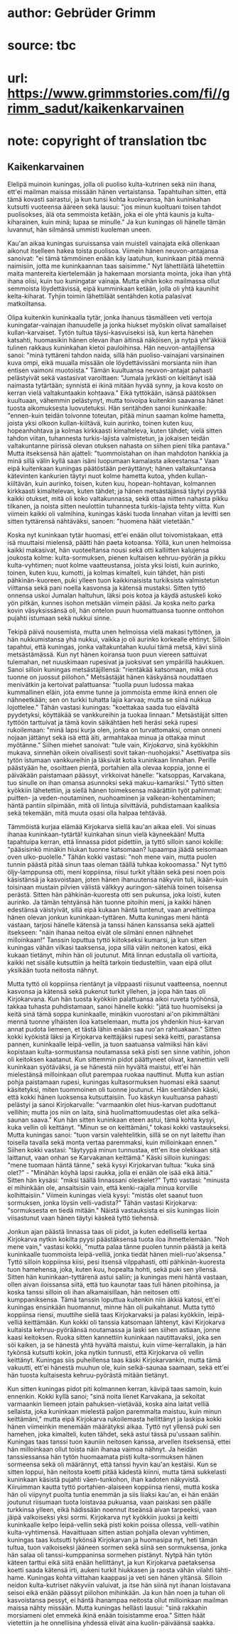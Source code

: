 # author: Gebrüder Grimm
# source: tbc
# url: https://www.grimmstories.com/fi//grimm_sadut/kaikenkarvainen
# note: copyright of translation tbc

## Kaikenkarvainen 

Elelipä muinoin kuningas, jolla oli puoliso kulta-kutrinen sekä niin
ihana, ett'ei mailman maissa missään hänen vertaistansa. Tapahtuihan
sitten, että tämä kovasti sairastui, ja kun tunsi kohta kuolevansa, hän
kuninkahan kutsutti vuoteensa ääreen sekä lausui: "jos minun kuoltuani
toisen tahdot puolisokses, älä ota semmoista ketään, joka ei ole yhtä
kaunis ja kulta-kiharainen, kuin minä; lupaa se minulle." Ja kun
kuningas oli hänelle tämän luvannut, hän silmänsä ummisti kuoleman
uneen.

Kau'an aikaa kuningas suruissansa vain muisteli vainajata eikä
ollenkaan aikonut itselleen hakea toista puolisoa. Viimein hänen
neuvon-antajansa sanoivat: "ei tämä tämmöinen enään käy laatuhun,
kuninkaan pitää mennä naimisiin, jotta me kuninkaannan taas saisimme."
Nyt lähettiläitä lähetettiin maita mantereita kiertelemään ja hakemaan
morsianta mointa, joka ihan yhtä ihana olisi, kuin tuo kuningatar
vainaja. Mutta eihän koko mailmassa ollut semmoista löydettävissä, eipä
kumminkaan ketään, jolla oli yhtä kaunihit kelta-kiharat. Tyhjin toimin
lähettiläät sentähden kotia palasivat matkoiltansa.

Olipa kuitenkin kuninkaalla tytär, jonka ihanuus täsmälleen veti vertoja
kuningatar-vainajan ihanuudelle ja jonka hiukset myöskin olivat
samallaiset kullan-karvaiset. Tytön tultua täysi-kasvuiseksi isä, kun
kerta hänehen katsahti, huomasikin hänen olevan ihan äitinsä näköisen,
ja nytpä yht'äkkiä tulinen rakkaus kuninkahan kietoi pauloihinsa. Hän
neuvon-antajillensa sanoi: "minä tyttäreni tahdon naida, sillä hän
puoliso-vainajani varsinainen kuva ompi, eikä muualla missään ole
löydettävissäni morsianta niin ihan entisen vaimoni muotoista." Tämän
kuultuansa neuvon-antajat pahasti pelästyivät sekä vastasivat
varoittaen: "Jumala jyrkästi on kieltänyt isää naimasta tytärtään;
synnistä ei ikinä mitään hyvää synny, ja kova kosto on kerran vielä
valtakuntaakin kohtaava." Eikä tyttökään, isänsä päätöksen kuultuaan,
vähemmin pelästynyt, mutta toivoipa kuitenkin saavansa hänet tuosta
aikomuksesta luovutetuksi. Hän sentähden sanoi kuninkaalle: "ennen-kuin
teidän toivonne toteutan, pitää minun saaman kolme hametta, joista yksi
olkoon kullan-kiiltävä, kuin aurinko, toinen kuten kuu, hopeanhohtava ja
kolmas kirkkaasti kimalteleva, kuten tähdet; vielä sitten tahdon viitan,
tuhannesta turkis-lajista valmistetun, ja jokaisen teidän valtakuntanne
piirissä olevan otuksen nahasta on siihen pieni tilka pantava." Mutta
itseksensä hän ajatteli: "tuommoistahan on ihan mahdoton hankkia ja
minä sillä välin kyllä saan isäni luopumaan kamalasta aikeestansa."
Vaan eipä kuitenkaan kuningas päätöstään peräyttänyt; hänen
valtakuntansa kätevinten kankurien täytyi nuot kolme hametta kutoa,
yhden kullan-kiiltävän, kuin aurinko, toisen, kuten kuu,
hopean-hohtavan, kolmannen kirkkaasti kimaltelevan, kuten tähdet; ja
hänen metsästäjänsä täytyi pyytää kaikki otukset, mitä oli koko
valtakunnassa, sekä ottaa niitten nahasta pikku tilkanen, ja noista
sitten neulottiin tuhannesta turkis-lajista tehty viitta. Kun viimein
kaikki oli valmihina, kuningas käski tuoda linnahan viitan ja levitti
sen sitten tyttärensä nähtäväksi, sanoen: "huomena häät vietetään."

Koska nyt kuninkaan tytär huomasi, ett'ei enään ollut toivomistakaan,
että isä muuttaisi mielensä, päätti hän paeta kotoansa. Yöllä, kun unen
helmoissa kaikki makasivat, hän vuoteeltansa nousi sekä otti kalliitten
kalujensa joukosta kolme: kulta-sormuksen, pienen kultaisen
kehruu-pyörän ja pikku kulta-vyhtimen; nuot kolme vaatteustansa, joista
yksi loisti, kuin aurinko, toinen, kuten kuu, kumotti, ja kolmas
kimalteli, kuin tähdet, hän pisti pähkinän-kuoreen, puki ylleen tuon
kaikkinaisista turkiksista valmistetun viittansa sekä pani noella
kasvonsa ja kätensä mustaksi. Sitten tyttö onnensa uskoi Jumalan
haltuhun, läksi pois kotoa ja käydä astuskeli koko yön pitkän, kunnes
isohon metsään viimein pääsi. Ja koska neito parka kovin väsyksissänsä
oli, hän ontelon puun huomattuansa tuonne onttohon pujahti istumaan sekä
nukkui sinne.

Tekipä päivä nousemista, mutta unen helmoissa vielä makasi tyttönen, ja
hän nukkumistansa yhä nukkui, vaikka jo oli aurinko korkealle ehtinyt.
Silloin tapahtui, että kuningas, jonka valtakuntahan kuului tämä metsä,
kävi siinä metsästämässä. Kun nyt hänen koiransa tuon puun viereen
sattuivat tulemahan, net nuuskimaan rupesivat ja juoksivat sen ympärillä
haukkuen. Sanoi silloin kuningas metsästäjillensä: "rientäkää
katsomaan, mikä otus tuonne on juossut piilohon." Metsästäjät hänen
käskyänsä noudattaen menivätkin ja kertoivat palattuansa: "tuolla puun
ludossa makaa kummallinen eläin, jota emme tunne ja jommoista emme ikinä
ennen ole nähneetkään; sen on turkki tuhatta lajia karvaa; mutta se
siinä nukkua lojottelee." Tähän vastasi kuningas: "koettakaa saada tuo
elävältä pyydetyksi, köyttäkää se vankkureihin ja tuokaa linnaan."
Metsästäjät sitten tyttöön tarttuivat ja tämä kovin säikähtäen heti
heräsi sekä rupesi rukoilemaan: "minä lapsi kurja olen, jonka on
turvattomaksi, oman onneni nojaan jättänyt sekä isä että äiti,
armahtakaa minua ja ottakaa minut myötänne." Siihen miehet sanoivat:
"tule vain, _Kirjokarva_, sinä kyökkihin mukava, sinnehän oikein
oivallisesti sovit takan-nuohojaksi." Asettivatpa siis tytön istumaan
vankkureihin ja läksivät kotia kuninkaan linnahan. Perille päästyään he,
osoittaen pientä, portahien alla olevaa koppia, jonne ei päiväkään
paistamaan päässyt, virkkoivat hänelle: "katsoppas, Karvakana, tuo
sinulle on ihan omansa asunnoksi sekä makuu-kamariksi." Tyttö sitten
kyökkiin lähetettiin, ja siellä hänen toimeksensa määrättiin työt
pahimmat: puitten- ja veden-noutaminen, nuohoaminen ja
valkean-kohentaminen; häntä pantiin silpimään, mitä oli lintuja
silvittäviä, puhdistamaan kaaliksia sekä tekemään, mitä muuta osasi olla
halpaa tehtävää.

Tämmöistä kurjaa elämää Kirjokarva siellä kau'an aikaa eleli. Voi
sinuas ihanaa kuninkaan-tytärtä! kuinkahan sinun vielä käyneekään! Mutta
tapahtuipa kerran, että linnassa pidot pidettiin, ja tyttö silloin sanoi
kokille: "pääsisinkö minäkin hiukan tuonne katsomaan? lupaampa jäädä
seisomaan oven ulko-puolelle." Tähän kokki vastasi: "noh mene vain,
mutta puolen tunnin päästä pitää sinun taas oleman täällä tuhkaa
kokoomassa." Nyt tyttö öljy-lamppunsa otti, meni koppiinsa, riisui
turkit yltään sekä pesi noen pois käsistänsä ja kasvoistaan, joten hänen
ihanuutensa näkyviin tuli, ikään-kuin toisinaan mustain pilvien välistä
välkkyy auringon-sätehiä toinen toisensa perästä. Sitten hän
pähkinän-kuoresta otti sen pukunsa, joka loisti, kuten aurinko. Ja tämän
tehtyänsä hän tuonne pitoihin meni, ja kaikki hänen edestänsä
väistyivät, sillä eipä kukaan häntä tuntenut, vaan arveltiimpa hänen
olevan jonkun kuninkaan-tyttären. Mutta kuningas meni häntä vastaan,
tarjosi hänelle kätensä ja tanssi hänen kanssansa sekä ajatteli
itsekseen: "näin ihanaa neitoa eivät ole silmäni ennen nähnehet
milloinkaan!" Tanssin loputtua tyttö kiitokseksi kumarsi, ja kun sitten
kuningas vähän vilkasi taaksensa, jopa sillä välin neitonen katosi, eikä
kukaan tietänyt, mihin hän oli joutunut. Mitä linnan edustalla oli
vartioita, kaikki net sisälle kutsuttiin ja heiltä tarkoin
tiedusteltiin, vaan eipä ollut yksikään tuota neitosta nähnyt.

Mutta tyttö oli koppiinsa rientänyt ja vilppaasti riisunut vaatteensa,
noennut kasvonsa ja kätensä sekä pukenut turkit yllehen, ja jopa hän
taas oli Kirjokarvana. Kun hän tuosta kyökkiin palattuansa aikoi ruveta
työhönsä, takkaa tuhasta puhdistamaan, sanoi hänelle kokki: "jätä tuo
huomiseksi ja keitä sinä tämä soppa kuninkaalle, minäkin vuorostani
ai'on pikimmältäni mennä tuonne ylhäisten iloa katselemaan, mutta jos
yhdenkin hius-karvan annat pudota liemeen, et tästä lähin enään saa
ruo'an rahtuakaan." Sitten kokki kyökistä läksi ja Kirjokarva
keittäjäksi rupesi sekä keitti, parastansa pannen, kuninkaalle
leipä-vellin, ja tuon saatuansa valmiiksi hän kävi kopistaan
kulta-sormustansa noutamassa sekä pisti sen sinne vatihin, johon oli
keitoksen kaatanut. Kun sittemmin pidot päättyneet olivat, kannettiin
velli kuninkaan syötäväksi, ja se hänestä niin hyvältä maistui, ett'ei
hän mielestänsä milloinkaan ollut parempaa ruokaa nauttinut. Mutta kun
astian pohja paistamaan rupesi, kuningas kultasormuksen huomasi eikä
saanut käsitetyksi, miten tuommoinen oli tuonne joutunut. Hän sentähden
käski, että kokki hänen luoksensa kutsuttaisiin. Tuo käskyn kuultuansa
pahasti pelästyi ja sanoi Kirjokarvalle: "varmaankin olet hius-karvan
pudottanut vellihin; mutta jos niin on laita, sinä huolimattomuudestas
olet aika selkä-saunan saava." Kun hän sitten kuninkaan eteen astui,
tämä kohta kysyi, kuka vellin oli keittänyt. "Minun se on keittämäni,"
tokasi kokki vastaukseksi. Mutta kuningas sanoi: "tuon varsin
valehtelitkin, sillä se on nyt laitettu ihan toisella tavalla sekä monta
vertaa paremmaksi, kuin milloinkaan ennen." Siihen kokki vastasi:
"täytyypä minun tunnustaa, ett'en itse olekkaan sitä laittanut, vaan
onhan se Karvakanan keittämä." Käski silloin kuningas: "mene tuomaan
häntä tänne," sekä kysyi Kirjokarvan tultua: "kuka sinä olet?" -
"Minähän köyhä lapsi raukka, jolla ei enään ole isää eikä äitiä."
Sitten hän kysäsi: "miksi täällä linnassani oleskelet?" Tyttö vastasi:
"minusta ei mihinkään ole, ansaitsisin vain, että kenki-rajalla minua
korville kolhittaisiin." Viimein kuningas vielä kysyi: "mistäs olet
saanut tuon sormuksen, jonka löysin velli-vadista?" Tähän vastasi
Kirjokarva: "sormuksesta en tiedä mitään." Näistä vastauksista ei siis
kuningas liioin viisastunut vaan hänen täytyi käskeä tyttö tiehensä.

Jonkun ajan päästä linnassa taas oli pidot, ja kuten edellisellä kertaa
Kirjokarva nytkin kokilta pyysi päästäksensä tuota iloa ihmettelemään.
"Noh mene vain," vastasi kokki, "mutta palaa tänne puolen tunnin
päästä ja keitä kuninkaalle tuommoista leipä-velliä, jonka tiedät hänen
mieli-ruo'aksensa." Tyttö silloin koppiinsa kiisi, pesi itsensä
vilppahasti, otti pähkinän-kuoresta tuon hamehensa, joka, kuten kuu,
hopealta hohti, sekä puki sen yllensä. Sitten hän kuninkaan-tyttärenä
astui saliin; ja kuningas meni häntä vastaan, ollen aivan iloissansa
siitä, että tuo kaunotar taas tuli hänen pitoihinsa, ja koska tanssi
silloin oli ihan alkamaisillaan, hän neitosen otti kumppaniksensa. Tämä
tanssin loputtua kuitenkin niin äkkiä katosi, ett'ei kuningas ensinkään
huomannut, minne hän oli puikahtanut. Mutta tyttö koppiinsa riensi,
muuttihe siellä taas Kirjokarvaksi ja palasi kyökkiin, leipä-velliä
keittämään. Kun kokki oli tanssia katsomaan lähtenyt, kävi Kirjokarva
kultaista kehruu-pyöräänsä noutamassa ja laski sen siihen astiaan, jonne
kaasi keitoksen. Ruoka sitten kannettiin kuninkaan nautittavaksi, joka
sen söi kaiken, ja se hänestä yhtä hyvältä maistui, kuin
viime-kerrallakin, ja hän tykönsä kutsutti kokin, joka nytkin tunnusti,
että Kirjokarva oli vellin keittänyt. Kuningas siis puheillensa taas
käski Kirjokarvankin, mutta tämä vakuutti, ett'ei hänestä muuhun ole,
kuin selkä-saunaa saamaan, sekä ett'ei hän tuosta kultaisesta
kehruu-pyörästä mitään tietänyt.

Kun sitten kuningas pidot piti kolmannen kerran, kävipä taas samoin,
kuin ennenkin. Kokki kyllä sanoi; "sinä noita lienet Karvakana, ja
sekoitat varmaankin liemeen jotain pahuksen-vietävää, koska aina laitat
velliä sellaista, joka kuninkaan mielestä paljon paremmalta maistuu,
kuin minun keittämäni," mutta eipä Kirjokarva rukoilemasta hellittänyt
ja laskipa kokki hänen viimeinkin menemään määrätyksi aikaa. Tyttö nyt
yllensä puki sen hamehen, joka kimalteli, kuten tähdet, sekä astui tässä
pu'ussaan salihin. Kuningas taas tanssi tuon kauniin neitosen kanssa,
arvellen itseksensä, ettei hän milloinkaan ollut toista näin ihanaa
vaimoa nähnyt. Ja heidän tanssiessansa hän tytön huomaamata pisti
kulta-sormuksen hänen sormeensa sekä oli määrännyt, että tanssi hyvin
kau'an kestäisi. Kun se sitten loppui, hän neitosta koetti pitää
kädestä kiinni, mutta tämä sukkelasti kuninkaan käsistä pujahti
väen-tunkohon, ihan kadoten näkyvistä. Kiiruimman kautta tyttö
portahien-alaiseen koppiinsa riensi, mutta koska hän oli viipynyt puolta
tuntia enemmän ja siis liiaksi kau'an, ei hän enään joutunut riisumaan
tuota loistavaa pukuansa, vaan paiskasi sen päälle turkkinsa ylleen,
eikä hädissään noennut itseänsä aivan tarpeeksi, vaan jäipä valkoiseksi
yksi sormi. Kirjokarva nyt kyökkiin juoksi ja keitti kuninkaalle kelpo
leipä-vellin sekä pisti kokin poissa ollessa, velli-vatihin
kulta-vyhtimensä. Havaittuaan sitten astian pohjalla olevan vyhtimen,
kuningas taas kutsutti tykönsä Kirjokarvan ja huomasipa nyt, heti tämän
tultua, tuon valkoiseksi jääneen sormen sekä siinä sen sormuksensa,
jonka hän salaa oli tanssi-kumppaninsa sormehen pistänyt. Nytpä hän
tytön käteen tarttui eikä siitä enään hellittänyt, ja kun Kirjokarva
paetaksensa koetti saada kätensä irti, aukeni turkit hiukkasen ja raosta
vähän vilahti tähti-hame. Kuningas kohta viittahan kaappasi ja veti sen
hänen yltänsä. Silloin neidon kulta-kutriset näkyviin valuivat, ja itse
hän siinä nyt ihanan loistavana seisoi eikä enään päässyt piilohon
mihinkään. Ja kun hän noen ja tuhan oli kasvoistansa pessyt, ei häntä
ihanampaa neitosta ollut milloinkaan mailman maissa nähty missään. Mutta
kuningas hellästi lausui: "sinä rakkahin morsiameni olet emmekä ikinä
enään toisistamme eroa." Sitten häät vietettiin ja he onnellisina
yhdessä elivät aina kuolin-päiväänsä saakka.
